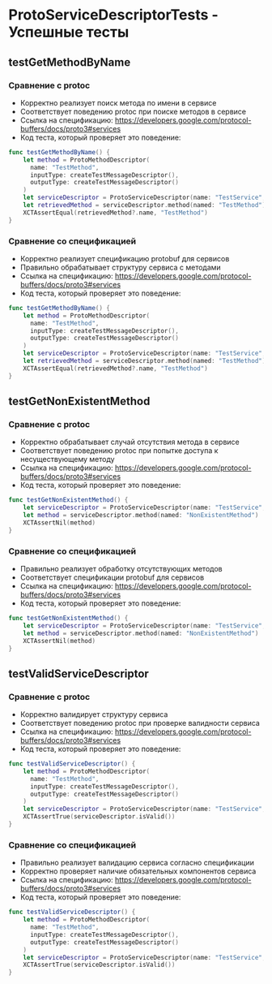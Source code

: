 # ProtoServiceDescriptorTests - Успешные тесты

## testGetMethodByName
### Сравнение с protoc
- Корректно реализует поиск метода по имени в сервисе
- Соответствует поведению protoc при поиске методов в сервисе
- Ссылка на спецификацию: https://developers.google.com/protocol-buffers/docs/proto3#services
- Код теста, который проверяет это поведение:
```swift
func testGetMethodByName() {
    let method = ProtoMethodDescriptor(
      name: "TestMethod",
      inputType: createTestMessageDescriptor(),
      outputType: createTestMessageDescriptor()
    )
    let serviceDescriptor = ProtoServiceDescriptor(name: "TestService", methods: [method])
    let retrievedMethod = serviceDescriptor.method(named: "TestMethod")
    XCTAssertEqual(retrievedMethod?.name, "TestMethod")
}
```

### Сравнение со спецификацией
- Корректно реализует спецификацию protobuf для сервисов
- Правильно обрабатывает структуру сервиса с методами
- Ссылка на спецификацию: https://developers.google.com/protocol-buffers/docs/proto3#services
- Код теста, который проверяет это поведение:
```swift
func testGetMethodByName() {
    let method = ProtoMethodDescriptor(
      name: "TestMethod",
      inputType: createTestMessageDescriptor(),
      outputType: createTestMessageDescriptor()
    )
    let serviceDescriptor = ProtoServiceDescriptor(name: "TestService", methods: [method])
    let retrievedMethod = serviceDescriptor.method(named: "TestMethod")
    XCTAssertEqual(retrievedMethod?.name, "TestMethod")
}
```

## testGetNonExistentMethod
### Сравнение с protoc
- Корректно обрабатывает случай отсутствия метода в сервисе
- Соответствует поведению protoc при попытке доступа к несуществующему методу
- Ссылка на спецификацию: https://developers.google.com/protocol-buffers/docs/proto3#services
- Код теста, который проверяет это поведение:
```swift
func testGetNonExistentMethod() {
    let serviceDescriptor = ProtoServiceDescriptor(name: "TestService", methods: [])
    let method = serviceDescriptor.method(named: "NonExistentMethod")
    XCTAssertNil(method)
}
```

### Сравнение со спецификацией
- Правильно реализует обработку отсутствующих методов
- Соответствует спецификации protobuf для сервисов
- Ссылка на спецификацию: https://developers.google.com/protocol-buffers/docs/proto3#services
- Код теста, который проверяет это поведение:
```swift
func testGetNonExistentMethod() {
    let serviceDescriptor = ProtoServiceDescriptor(name: "TestService", methods: [])
    let method = serviceDescriptor.method(named: "NonExistentMethod")
    XCTAssertNil(method)
}
```

## testValidServiceDescriptor
### Сравнение с protoc
- Корректно валидирует структуру сервиса
- Соответствует поведению protoc при проверке валидности сервиса
- Ссылка на спецификацию: https://developers.google.com/protocol-buffers/docs/proto3#services
- Код теста, который проверяет это поведение:
```swift
func testValidServiceDescriptor() {
    let method = ProtoMethodDescriptor(
      name: "TestMethod",
      inputType: createTestMessageDescriptor(),
      outputType: createTestMessageDescriptor()
    )
    let serviceDescriptor = ProtoServiceDescriptor(name: "TestService", methods: [method])
    XCTAssertTrue(serviceDescriptor.isValid())
}
```

### Сравнение со спецификацией
- Правильно реализует валидацию сервиса согласно спецификации
- Корректно проверяет наличие обязательных компонентов сервиса
- Ссылка на спецификацию: https://developers.google.com/protocol-buffers/docs/proto3#services
- Код теста, который проверяет это поведение:
```swift
func testValidServiceDescriptor() {
    let method = ProtoMethodDescriptor(
      name: "TestMethod",
      inputType: createTestMessageDescriptor(),
      outputType: createTestMessageDescriptor()
    )
    let serviceDescriptor = ProtoServiceDescriptor(name: "TestService", methods: [method])
    XCTAssertTrue(serviceDescriptor.isValid())
} 